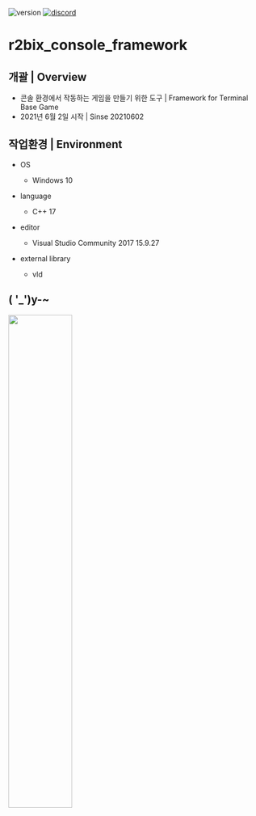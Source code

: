 <p align="left">
  <img src="https://img.shields.io/badge/version-0.0.1-green" alt="version">
  <a href="https://discord.gg/VSpW9FUSxX"><img src="https://img.shields.io/badge/Discord-R2Road-orange" alt="discord"></a>
</p>

# r2bix_console_framework

## 개괄 | Overview
- 콘솔 환경에서 작동하는 게임을 만들기 위한 도구 | Framework for Terminal Base Game
- 2021년 6월 2일 시작 | Sinse 20210602


## 작업환경 | Environment
- OS
  - Windows 10

- language
  - C++ 17

- editor
  - Visual Studio Community 2017 15.9.27

- external library
  - vld


## ( '_')y-~
<p float:left;">
<img src="https://github.com/R2Road/r2bix_console_framework/blob/main/wiki/20220313_texture_frame_animation_01.gif" width=50% height=50%></img>
</p>
